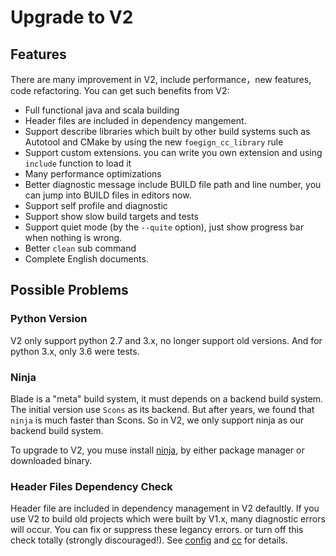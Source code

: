 # Upgrade to V2

## Features

There are many improvement in V2, include performance，new features, code refactoring. You can get such benefits from V2:

- Full functional java and scala building
- Header files are included in dependency mangement.
- Support describe libraries which built by other build systems such as Autotool and CMake by using the new `foegign_cc_library` rule
- Support custom extensions. you can write you own extension and using `include` function to load it
- Many performance optimizations
- Better diagnostic message include BUILD file path and line number, you can jump into BUILD files in editors now.
- Support self profile and diagnostic
- Support show slow build targets and tests
- Support quiet mode (by the `--quite` option), just show progress bar when nothing is wrong.
- Better `clean` sub command
- Complete English documents.

## Possible Problems

### Python Version

V2 only support python 2.7 and 3.x, no longer support old versions. And for python 3.x, only 3.6 were tests.

### Ninja

Blade is a "meta" build system, it must depends on a backend build system.
The initial version use `Scons` as its backend. But after years, we found that `ninja` is much faster than Scons.
So in V2, we only support ninja as our backend build system.

To upgrade to V2, you muse install [ninja](https://ninja-build.org/), by either package manager or downloaded binary.

### Header Files Dependency Check

Header file are included in dependency management in V2 defaultly.
If you use V2 to build old projects which were built by V1.x, many diagnostic errors will occur.
You can fix or suppress these legancy errors. or turn off this check totally (strongly discouraged!).
See [config](config.md) and [cc](build_rules/cc.md) for details.
